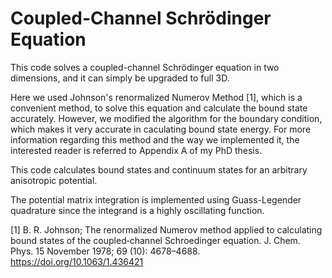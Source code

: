 # Coupled-Channel Schrödinger Equation

This code solves a coupled-channel Schrödinger equation in two dimensions, and it can simply be upgraded to full 3D.


Here we used Johnson's renormalized Numerov Method [1], which is a convenient method, to solve this equation and calculate the bound state accurately.
However, we modified the algorithm for the boundary condition, which makes it very accurate in caculating bound state energy. For more information regarding this method and the way we implemented it, the interested reader is referred to Appendix A of my PhD thesis.


This code calculates bound states and continuum states for an arbitrary anisotropic potential.




The potential matrix integration is implemented using Guass-Legender quadrature since the integrand is a highly oscillating function.




[1] B. R. Johnson; The renormalized Numerov method applied to calculating bound states of the coupled‐channel Schroedinger equation. J. Chem. Phys. 15 November 1978; 69 (10): 4678–4688. https://doi.org/10.1063/1.436421
